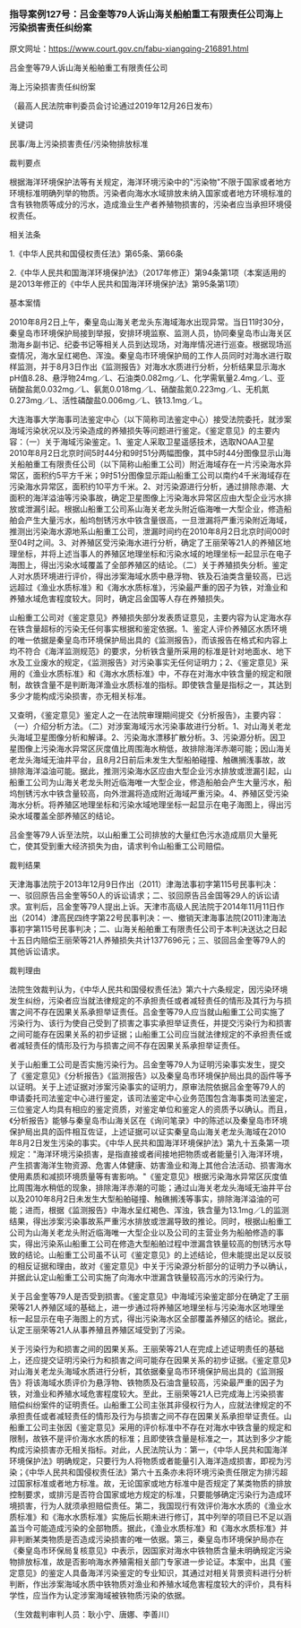 ### 指导案例127号：吕金奎等79人诉山海关船舶重工有限责任公司海上污染损害责任纠纷案
原文网址：https://www.court.gov.cn/fabu-xiangqing-216891.html

吕金奎等79人诉山海关船舶重工有限责任公司

海上污染损害责任纠纷案

（最高人民法院审判委员会讨论通过2019年12月26日发布）

关键词

民事/海上污染损害责任/污染物排放标准

裁判要点

根据海洋环境保护法等有关规定，海洋环境污染中的"污染物"不限于国家或者地方环境标准明确列举的物质。污染者向海水水域排放未纳入国家或者地方环境标准的含有铁物质等成分的污水，造成渔业生产者养殖物损害的，污染者应当承担环境侵权责任。

相关法条

1.《中华人民共和国侵权责任法》第65条、第66条

2.《中华人民共和国海洋环境保护法》（2017年修正）第94条第1项（本案适用的是2013年修正的《中华人民共和国海洋环境保护法》第95条第1项）

基本案情

2010年8月2日上午，秦皇岛山海关老龙头东海域海水出现异常。当日11时30分，秦皇岛市环境保护局接到举报，安排环境监察、监测人员，协同秦皇岛市山海关区渤海乡副书记、纪委书记等相关人员到达现场，对海岸情况进行巡查。根据现场巡查情况，海水呈红褐色、浑浊。秦皇岛市环境保护局的工作人员同时对海水进行取样监测，并于8月3日作出《监测报告》对海水水质进行分析，分析结果显示海水pH值8.28、悬浮物24mg／L、石油类0.082mg／L、化学需氧量2.4mg／L、亚硝酸盐氮0.032mg／L、氨氮0.018mg／L、硝酸盐氮0.223mg／L、无机氮0.273mg／L、活性磷酸盐0.006mg／L、铁13.1mg／L。

大连海事大学海事司法鉴定中心（以下简称司法鉴定中心）接受法院委托，就涉案海域污染状况以及污染造成的养殖损失等问题进行鉴定。《鉴定意见》的主要内容：（一）关于海域污染鉴定。1、鉴定人采取卫星遥感技术，选取NOAA卫星2010年8月2日北京时间5时44分和9时51分两幅图像，其中5时44分图像显示山海关船舶重工有限责任公司（以下简称山船重工公司）附近海域存在一片污染海水异常区，面积约5平方千米；9时51分图像显示距山船重工公司以南约4千米海域存在污染海水异常区，面积约10平方千米。2、对污染源进行分析，通过排除赤潮、大面积的海洋溢油等污染事故，确定卫星图像上污染海水异常区应由大型企业污水排放或泄漏引起。根据山船重工公司系山海关老龙头附近临海唯一大型企业，修造船舶会产生大量污水，船坞刨锈污水中铁含量很高，一旦泄漏将严重污染附近海域，推测出污染海水源地系山船重工公司，泄漏时间约在2010年8月2日北京时间00时至04时之间。3、对养殖区受污染海水进行分析，确定了王丽荣等21人的养殖区地理坐标，并将上述当事人的养殖区地理坐标和污染水域的地理坐标一起显示在电子海图上，得出污染水域覆盖了全部养殖区的结论。（二）关于养殖损失分析。鉴定人对水质环境进行评价，得出涉案海域水质中悬浮物、铁及石油类含量较高，已远远超过《渔业水质标准》和《海水水质标准》，污染最严重的因子为铁，对渔业和养殖水域危害程度较大。同时，确定吕金国等人存在养殖损失。

山船重工公司对《鉴定意见》养殖损失部分发表质证意见，主要内容为认定海水存在铁含量超标的污染无任何事实根据和鉴定依据。1、鉴定人评价养殖区水质环境的唯一依据是秦皇岛市环境保护局出具的《监测报告》，而该报告在格式和内容上均不符合《海洋监测规范》的要求，分析铁含量所采用的标准是针对地面水、地下水及工业废水的规定，《监测报告》对污染事实无任何证明力；2、《鉴定意见》采用的《渔业水质标准》和《海水水质标准》中，不存在对海水中铁含量的规定和限制，故铁含量不是判断海洋渔业水质标准的指标。即使铁含量是指标之一，其达到多少才能构成污染损害，亦无相关标准。

又查明，《鉴定意见》鉴定人之一在法院审理期间提交《分析报告》，主要内容：（一）介绍分析方法。（二）对涉案海域污水污染事故进行分析。1、对山海关老龙头海域卫星图像分析和解译。2、污染海水漂移扩散分析。3、污染源分析。因卫星图像上污染海水异常区灰度值比周围海水稍低，故排除海洋赤潮可能；因山海关老龙头海域无油井平台，且8月2日前后未发生大型船舶碰撞、触礁搁浅事故，故排除海洋溢油可能。据此，推测污染海水区应由大型企业污水排放或泄漏引起，山船重工公司为山海关老龙头附近临海唯一大型企业，修造船舶会产生大量污水，船坞刨锈污水中铁含量较高，向外泄漏将造成附近海域严重污染。4、养殖区受污染海水分析。将养殖区地理坐标和污染水域地理坐标一起显示在电子海图上，得出污染水域覆盖全部养殖区的结论。

吕金奎等79人诉至法院，以山船重工公司排放的大量红色污水造成扇贝大量死亡，使其受到重大经济损失为由，请求判令山船重工公司赔偿。

裁判结果

天津海事法院于2013年12月9日作出（2011）津海法事初字第115号民事判决：一、驳回原告吕金奎等50人的诉讼请求；二、驳回原告吕金国等29人的诉讼请求。宣判后，吕金奎等79人提出上诉。天津市高级人民法院于2014年11月11日作出（2014）津高民四终字第22号民事判决：一、撤销天津海事法院(2011)津海法事初字第115号民事判决；二、山海关船舶重工有限责任公司于本判决送达之日起十五日内赔偿王丽荣等21人养殖损失共计1377696元；三、驳回吕金奎等79人的其他诉讼请求。

裁判理由

法院生效裁判认为，《中华人民共和国侵权责任法》第六十六条规定，因污染环境发生纠纷，污染者应当就法律规定的不承担责任或者减轻责任的情形及其行为与损害之间不存在因果关系承担举证责任。吕金奎等79人应当就山船重工公司实施了污染行为、该行为使自己受到了损害之事实承担举证责任，并提交污染行为和损害之间可能存在因果关系的初步证据；山船重工公司应当就法律规定的不承担责任或者减轻责任的情形及行为与损害之间不存在因果关系承担举证责任。

关于山船重工公司是否实施污染行为。吕金奎等79人为证明污染事实发生，提交了《鉴定意见》《分析报告》《监测报告》以及秦皇岛市环境保护局出具的函件等予以证明。关于上述证据对涉案污染事实的证明力，原审法院依据吕金奎等79人的申请委托司法鉴定中心进行鉴定，该司法鉴定中心业务范围包含海事类司法鉴定，三位鉴定人均具有相应的鉴定资质，对鉴定单位和鉴定人的资质予以确认。而且，《分析报告》能够与秦皇岛市山海关区在《询问笔录》中的陈述以及秦皇岛市环境保护局出具的函件相互佐证，上述证据可以证实秦皇岛山海关老龙头海域在2010年8月2日发生污染的事实。《中华人民共和国海洋环境保护法》第九十五条第一项规定："海洋环境污染损害，是指直接或者间接地把物质或者能量引入海洋环境，产生损害海洋生物资源、危害人体健康、妨害渔业和海上其他合法活动、损害海水使用素质和减损环境质量等有害影响。"《鉴定意见》根据污染海水异常区灰度值比周围海水稍低的现象，排除海洋赤潮的可能；通过山海关老龙头海域无油井平台以及2010年8月2日未发生大型船舶碰撞、触礁搁浅等事实，排除海洋溢油的可能；进而，根据《监测报告》中海水呈红褐色、浑浊，铁含量为13.1mg／L的监测结果，得出涉案污染事故系严重污水排放或泄漏导致的推论。同时，根据山船重工公司为山海关老龙头附近临海唯一大型企业以及公司的主营业务为船舶修造的事实，得出污染系山船重工公司在修造大型船舶过程中泄漏含铁量较高的刨锈污水导致的结论。山船重工公司虽不认可《鉴定意见》的上述结论，但未能提出足以反驳的相反证据和理由，故对《鉴定意见》中关于污染源分析部分的证明力予以确认，并据此认定山船重工公司实施了向海水中泄漏含铁量较高污水的污染行为。

关于吕金奎等79人是否受到损害。《鉴定意见》中海域污染鉴定部分在确定了王丽荣等21人养殖区域的基础上，进一步通过将养殖区地理坐标与污染海水区地理坐标一起显示在电子海图上的方式，得出污染海水区全部覆盖养殖区的结论。据此，认定王丽荣等21人从事养殖且养殖区域受到了污染。

关于污染行为和损害之间的因果关系。王丽荣等21人在完成上述证明责任的基础上，还应提交证明污染行为和损害之间可能存在因果关系的初步证据。《鉴定意见》对山海关老龙头海域水质进行分析，其依据秦皇岛市环境保护局出具的《监测报告》将该海域水质评价为悬浮物、铁物质及石油含量较高，污染最严重的因子为铁，对渔业和养殖水域危害程度较大。至此，王丽荣等21人已完成海上污染损害赔偿纠纷案件的证明责任。山船重工公司主张其非侵权行为人，应就法律规定的不承担责任或者减轻责任的情形及行为与损害之间不存在因果关系承担举证责任。山船重工公司主张因《鉴定意见》采用的评价标准中不存在对海水中铁含量的规定和限制，故铁不是评价海水水质的标准；且即使铁含量是标准之一，其达到多少才能构成污染损害亦无相关指标。对此，人民法院认为：第一，《中华人民共和国海洋环境保护法》明确规定，只要行为人将物质或者能量引入海洋造成损害，即视为污染；《中华人民共和国侵权责任法》第六十五条亦未将环境污染责任限定为排污超过国家标准或者地方标准。故，无论国家或地方标准中是否规定了某类物质的排放控制要求，或排污是否符合国家或地方规定的标准，只要能够确定污染行为造成环境损害，行为人就须承担赔偿责任。第二，我国现行有效评价海水水质的《渔业水质标准》和《海水水质标准》实施后长期未进行修订，其中列举的项目已不足以涵盖当今可能造成污染的全部物质。据此，《渔业水质标准》和《海水水质标准》并非判断某类物质是否造成污染损害的唯一依据。第三，秦皇岛市环境保护局亦在《秦皇岛市环保局复核意见》中表示，因国家对海水中铁物质含量未明确规定污染物排放标准，故是否影响海水养殖需相关部门专家进一步论证。本案中，出具《鉴定意见》的鉴定人具备海洋污染鉴定的专业知识，其通过对相关背景资料进行分析判断，作出涉案海域水质中铁物质对渔业和养殖水域危害程度较大的评价，具有科学性，应当作为认定涉案海域被铁物质污染的依据。

（生效裁判审判人员：耿小宁、唐娜、李善川）
